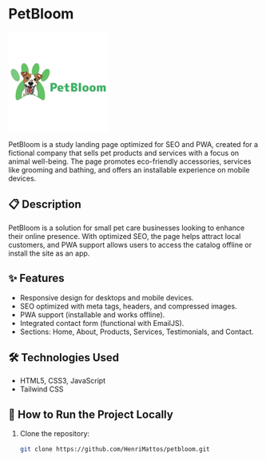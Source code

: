 # PetBloom

![PetBloom Logo](logo.png)

PetBloom is a study landing page optimized for SEO and PWA, created for a fictional company that sells pet products and services with a focus on animal well-being. The page promotes eco-friendly accessories, services like grooming and bathing, and offers an installable experience on mobile devices.

## 📋 Description

PetBloom is a solution for small pet care businesses looking to enhance their online presence. With optimized SEO, the page helps attract local customers, and PWA support allows users to access the catalog offline or install the site as an app.

## ✨ Features

- Responsive design for desktops and mobile devices.
- SEO optimized with meta tags, headers, and compressed images.
- PWA support (installable and works offline).
- Integrated contact form (functional with EmailJS).
- Sections: Home, About, Products, Services, Testimonials, and Contact.

## 🛠 Technologies Used

- HTML5, CSS3, JavaScript
- Tailwind CSS

## 🚀 How to Run the Project Locally

1. Clone the repository:
   ```bash
   git clone https://github.com/HenriMattos/petbloom.git
